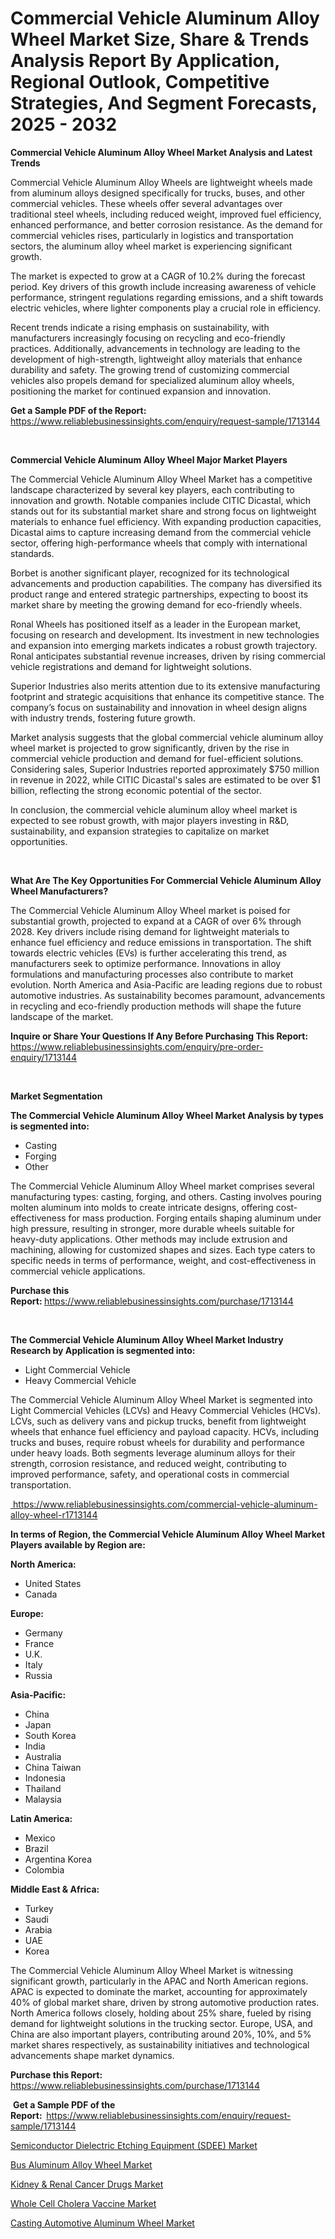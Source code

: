 <p><h1>Commercial Vehicle Aluminum Alloy Wheel Market Size, Share & Trends Analysis Report By Application, Regional Outlook, Competitive Strategies, And Segment Forecasts, 2025 - 2032</h1></p><p><strong>Commercial Vehicle Aluminum Alloy Wheel Market Analysis and Latest Trends</strong></p>
<p><p>Commercial Vehicle Aluminum Alloy Wheels are lightweight wheels made from aluminum alloys designed specifically for trucks, buses, and other commercial vehicles. These wheels offer several advantages over traditional steel wheels, including reduced weight, improved fuel efficiency, enhanced performance, and better corrosion resistance. As the demand for commercial vehicles rises, particularly in logistics and transportation sectors, the aluminum alloy wheel market is experiencing significant growth.</p><p>The market is expected to grow at a CAGR of 10.2% during the forecast period. Key drivers of this growth include increasing awareness of vehicle performance, stringent regulations regarding emissions, and a shift towards electric vehicles, where lighter components play a crucial role in efficiency. </p><p>Recent trends indicate a rising emphasis on sustainability, with manufacturers increasingly focusing on recycling and eco-friendly practices. Additionally, advancements in technology are leading to the development of high-strength, lightweight alloy materials that enhance durability and safety. The growing trend of customizing commercial vehicles also propels demand for specialized aluminum alloy wheels, positioning the market for continued expansion and innovation.</p></p>
<p><strong>Get a Sample PDF of the Report:&nbsp;</strong> <a href="https://www.reliablebusinessinsights.com/enquiry/request-sample/1713144?utm_campaign=1113&utm_medium=2&utm_source=Github&utm_content=ia&utm_term=11012025&utm_id=commercial-vehicle-aluminum-alloy-wheel">https://www.reliablebusinessinsights.com/enquiry/request-sample/1713144</a></p>
<p>&nbsp;</p>
<p><strong>Commercial Vehicle Aluminum Alloy Wheel Major Market Players</strong></p>
<p><p>The Commercial Vehicle Aluminum Alloy Wheel Market has a competitive landscape characterized by several key players, each contributing to innovation and growth. Notable companies include CITIC Dicastal, which stands out for its substantial market share and strong focus on lightweight materials to enhance fuel efficiency. With expanding production capacities, Dicastal aims to capture increasing demand from the commercial vehicle sector, offering high-performance wheels that comply with international standards.</p><p>Borbet is another significant player, recognized for its technological advancements and production capabilities. The company has diversified its product range and entered strategic partnerships, expecting to boost its market share by meeting the growing demand for eco-friendly wheels.</p><p>Ronal Wheels has positioned itself as a leader in the European market, focusing on research and development. Its investment in new technologies and expansion into emerging markets indicates a robust growth trajectory. Ronal anticipates substantial revenue increases, driven by rising commercial vehicle registrations and demand for lightweight solutions.</p><p>Superior Industries also merits attention due to its extensive manufacturing footprint and strategic acquisitions that enhance its competitive stance. The company’s focus on sustainability and innovation in wheel design aligns with industry trends, fostering future growth.</p><p>Market analysis suggests that the global commercial vehicle aluminum alloy wheel market is projected to grow significantly, driven by the rise in commercial vehicle production and demand for fuel-efficient solutions. Considering sales, Superior Industries reported approximately $750 million in revenue in 2022, while CITIC Dicastal's sales are estimated to be over $1 billion, reflecting the strong economic potential of the sector.</p><p>In conclusion, the commercial vehicle aluminum alloy wheel market is expected to see robust growth, with major players investing in R&D, sustainability, and expansion strategies to capitalize on market opportunities.</p></p>
<p>&nbsp;</p>
<p><strong>What Are The Key Opportunities For Commercial Vehicle Aluminum Alloy Wheel Manufacturers?</strong></p>
<p><p>The Commercial Vehicle Aluminum Alloy Wheel market is poised for substantial growth, projected to expand at a CAGR of over 6% through 2028. Key drivers include rising demand for lightweight materials to enhance fuel efficiency and reduce emissions in transportation. The shift towards electric vehicles (EVs) is further accelerating this trend, as manufacturers seek to optimize performance. Innovations in alloy formulations and manufacturing processes also contribute to market evolution. North America and Asia-Pacific are leading regions due to robust automotive industries. As sustainability becomes paramount, advancements in recycling and eco-friendly production methods will shape the future landscape of the market.</p></p>
<p><strong>Inquire or Share Your Questions If Any Before Purchasing This Report:</strong> <a href="https://www.reliablebusinessinsights.com/enquiry/pre-order-enquiry/1713144?utm_campaign=1113&utm_medium=2&utm_source=Github&utm_content=ia&utm_term=11012025&utm_id=commercial-vehicle-aluminum-alloy-wheel">https://www.reliablebusinessinsights.com/enquiry/pre-order-enquiry/1713144</a></p>
<p>&nbsp;</p>
<p><strong>Market Segmentation</strong></p>
<p><strong>The Commercial Vehicle Aluminum Alloy Wheel Market Analysis by types is segmented into:</strong></p>
<p><ul><li>Casting</li><li>Forging</li><li>Other</li></ul></p>
<p><p>The Commercial Vehicle Aluminum Alloy Wheel market comprises several manufacturing types: casting, forging, and others. Casting involves pouring molten aluminum into molds to create intricate designs, offering cost-effectiveness for mass production. Forging entails shaping aluminum under high pressure, resulting in stronger, more durable wheels suitable for heavy-duty applications. Other methods may include extrusion and machining, allowing for customized shapes and sizes. Each type caters to specific needs in terms of performance, weight, and cost-effectiveness in commercial vehicle applications.</p></p>
<p><strong>Purchase this Report:&nbsp;</strong><a href="https://www.reliablebusinessinsights.com/purchase/1713144?utm_campaign=1113&utm_medium=2&utm_source=Github&utm_content=ia&utm_term=11012025&utm_id=commercial-vehicle-aluminum-alloy-wheel">https://www.reliablebusinessinsights.com/purchase/1713144</a></p>
<p>&nbsp;</p>
<p><strong>The Commercial Vehicle Aluminum Alloy Wheel Market Industry Research by Application is segmented into:</strong></p>
<p><ul><li>Light Commercial Vehicle</li><li>Heavy Commercial Vehicle</li></ul></p>
<p><p>The Commercial Vehicle Aluminum Alloy Wheel Market is segmented into Light Commercial Vehicles (LCVs) and Heavy Commercial Vehicles (HCVs). LCVs, such as delivery vans and pickup trucks, benefit from lightweight wheels that enhance fuel efficiency and payload capacity. HCVs, including trucks and buses, require robust wheels for durability and performance under heavy loads. Both segments leverage aluminum alloys for their strength, corrosion resistance, and reduced weight, contributing to improved performance, safety, and operational costs in commercial transportation.</p></p>
<p><a href="https://www.reliablebusinessinsights.com/commercial-vehicle-aluminum-alloy-wheel-r1713144?utm_campaign=1113&utm_medium=2&utm_source=Github&utm_content=ia&utm_term=11012025&utm_id=commercial-vehicle-aluminum-alloy-wheel">&nbsp;https://www.reliablebusinessinsights.com/commercial-vehicle-aluminum-alloy-wheel-r1713144</a></p>
<p><strong>In terms of Region, the Commercial Vehicle Aluminum Alloy Wheel Market Players available by Region are:</strong></p>
<p>
    <p> <strong> North America: </strong>
        <ul>
            <li>United States</li>
            <li>Canada</li>
        </ul>
        </p> 
    <p> <strong> Europe: </strong>
        <ul>
            <li>Germany</li>
            <li>France</li>
            <li>U.K.</li>
            <li>Italy</li>
            <li>Russia</li>
        </ul>
        </p> 
    <p> <strong> Asia-Pacific: </strong>
        <ul>
            <li>China</li>
            <li>Japan</li>
            <li>South Korea</li>
            <li>India</li>
            <li>Australia</li>
            <li>China Taiwan</li>
            <li>Indonesia</li>
            <li>Thailand</li>
            <li>Malaysia</li>
        </ul>
        </p> 
    <p> <strong> Latin America: </strong>
        <ul>
            <li>Mexico</li>
            <li>Brazil</li>
            <li>Argentina Korea</li>
            <li>Colombia</li>
        </ul>
        </p> 
    <p> <strong> Middle East & Africa: </strong>
        <ul>
            <li>Turkey</li>
            <li>Saudi</li>
            <li>Arabia</li>
            <li>UAE</li>
            <li>Korea</li>
        </ul>
    </p>
    </p>
<p><p>The Commercial Vehicle Aluminum Alloy Wheel Market is witnessing significant growth, particularly in the APAC and North American regions. APAC is expected to dominate the market, accounting for approximately 40% of global market share, driven by strong automotive production rates. North America follows closely, holding about 25% share, fueled by rising demand for lightweight solutions in the trucking sector. Europe, USA, and China are also important players, contributing around 20%, 10%, and 5% market shares respectively, as sustainability initiatives and technological advancements shape market dynamics.</p></p>
<p><strong>Purchase this Report: </strong><a href="https://www.reliablebusinessinsights.com/purchase/1713144?utm_campaign=1113&utm_medium=2&utm_source=Github&utm_content=ia&utm_term=11012025&utm_id=commercial-vehicle-aluminum-alloy-wheel">https://www.reliablebusinessinsights.com/purchase/1713144</a></p>
<p>&nbsp;<strong>Get a Sample PDF of the Report:&nbsp;&nbsp;</strong><a href="https://www.reliablebusinessinsights.com/enquiry/request-sample/1713144?utm_campaign=1113&utm_medium=2&utm_source=Github&utm_content=ia&utm_term=11012025&utm_id=commercial-vehicle-aluminum-alloy-wheel">https://www.reliablebusinessinsights.com/enquiry/request-sample/1713144</a></p>
<p><strong></strong></p>
<p><p><a href="https://www.linkedin.com/pulse/regional-development-deployment-revenue-growth-semiconductor-iqxcf?utm_campaign=1113&utm_medium=2&utm_source=Github&utm_content=ia&utm_term=11012025&utm_id=commercial-vehicle-aluminum-alloy-wheel">Semiconductor Dielectric Etching Equipment (SDEE) Market</a></p><p><a href="https://github.com/stillsfloria19981/Market-Research-Report-List-1/blob/main/bus-aluminum-alloy-wheel-market.md?utm_campaign=1113&utm_medium=2&utm_source=Github&utm_content=ia&utm_term=11012025&utm_id=commercial-vehicle-aluminum-alloy-wheel">Bus Aluminum Alloy Wheel Market</a></p><p><a href="https://www.linkedin.com/pulse/broad-overview-kidney-renal-cancer-drugs-market-size-industry-4oi2f?utm_campaign=1113&utm_medium=2&utm_source=Github&utm_content=ia&utm_term=11012025&utm_id=commercial-vehicle-aluminum-alloy-wheel">Kidney & Renal Cancer Drugs Market</a></p><p><a href="https://www.linkedin.com/pulse/whole-cell-cholera-vaccine-market-analysis-major-challenges-cur9f?utm_campaign=1113&utm_medium=2&utm_source=Github&utm_content=ia&utm_term=11012025&utm_id=commercial-vehicle-aluminum-alloy-wheel">Whole Cell Cholera Vaccine Market</a></p><p><a href="https://github.com/triattwood9919/Market-Research-Report-List-1/blob/main/casting-automotive-aluminum-wheel-market.md?utm_campaign=1113&utm_medium=2&utm_source=Github&utm_content=ia&utm_term=11012025&utm_id=commercial-vehicle-aluminum-alloy-wheel">Casting Automotive Aluminum Wheel Market</a></p></p>